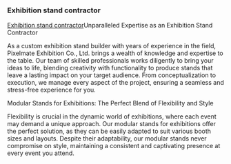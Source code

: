 ### Exhibition stand contractor

<a href="https://pixelmateexpo.com"> Exhibition stand contractor</a>Unparalleled Expertise as an Exhibition Stand Contractor

As a custom exhibition stand builder with years of experience in the field, Pixelmate Exhibition Co., Ltd. brings a wealth of knowledge and expertise to the table. Our team of skilled professionals works diligently to bring your ideas to life, blending creativity with functionality to produce stands that leave a lasting impact on your target audience. From conceptualization to execution, we manage every aspect of the project, ensuring a seamless and stress-free experience for you.

Modular Stands for Exhibitions: The Perfect Blend of Flexibility and Style

Flexibility is crucial in the dynamic world of exhibitions, where each event may demand a unique approach. Our modular stands for exhibitions offer the perfect solution, as they can be easily adapted to suit various booth sizes and layouts. Despite their adaptability, our modular stands never compromise on style, maintaining a consistent and captivating presence at every event you attend.
